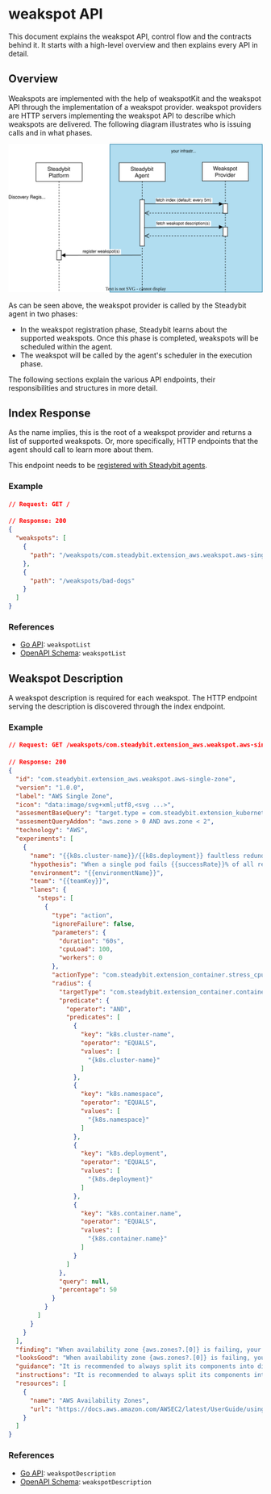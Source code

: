 # weakspot API

This document explains the weakspot API, control flow and the contracts behind it. It starts with a high-level overview and then explains every API in detail.

## Overview

Weakspots are implemented with the help of weakspotKit and the weakspot API through the implementation of a weakspot provider. weakspot providers are HTTP servers implementing the weakspot API to describe which weakspots are delivered. The following diagram illustrates who is issuing calls and in what phases.

![UML sequence diagram showing in what order the APIs are called](weakspot-flow.svg)

As can be seen above, the weakspot provider is called by the Steadybit agent in two phases:

- In the weakspot registration phase, Steadybit learns about the supported weakspots. Once this phase is completed, weakspots will be
  scheduled within the agent.
- The weakspot will be called by the agent's scheduler in the execution phase.

The following sections explain the various API endpoints, their responsibilities and structures in more detail.

## Index Response

As the name implies, this is the root of a weakspot provider and returns a list of supported weakspots. Or,
more specifically, HTTP endpoints that the agent should call to learn more about them.

This endpoint needs to be [registered with Steadybit agents](./weakspot-registration.md).

### Example

```json
// Request: GET /

// Response: 200
{
  "weakspots": [
    {
      "path": "/weakspots/com.steadybit.extension_aws.weakspot.aws-single-zone"
    },
    {
      "path": "/weakspots/bad-dogs"
    }
  ]
}
```

### References

- [Go API](https://github.com/steadybit/weakspot-kit/tree/main/go/weakspot_kit_api): `weakspotList`
- [OpenAPI Schema](https://github.com/steadybit/weakspot-kit/tree/main/openapi): `weakspotList`

## Weakspot Description

A weakspot description is required for each weakspot. The HTTP endpoint serving the description is discovered through the index endpoint.

### Example

```json
// Request: GET /weakspots/com.steadybit.extension_aws.weakspot.aws-single-zone

// Response: 200
{
  "id": "com.steadybit.extension_aws.weakspot.aws-single-zone",
  "version": "1.0.0",
  "label": "AWS Single Zone",
  "icon": "data:image/svg+xml;utf8,<svg ...>",
  "assesmentBaseQuery": "target.type = com.steadybit.extension_kubernetes.kubernetes-deployment",
  "assesmentQueryAddon": "aws.zone > 0 AND aws.zone < 2",
  "technology": "AWS",
  "experiments": [
    {
      "name": "{{k8s.cluster-name}}/{{k8s.deployment}} faultless redundancy during single pod failure",
      "hypothesis": "When a single pod fails {{successRate}}% of all requests to {{httpEndpoint}} are successful",
      "environment": "{{environmentName}}",
      "team": "{{teamKey}}",
      "lanes": {
        "steps": [
          {
            "type": "action",
            "ignoreFailure": false,
            "parameters": {
              "duration": "60s",
              "cpuLoad": 100,
              "workers": 0
            },
            "actionType": "com.steadybit.extension_container.stress_cpu",
            "radius": {
              "targetType": "com.steadybit.extension_container.container",
              "predicate": {
                "operator": "AND",
                "predicates": [
                  {
                    "key": "k8s.cluster-name",
                    "operator": "EQUALS",
                    "values": [
                      "{k8s.cluster-name}"
                    ]
                  },
                  {
                    "key": "k8s.namespace",
                    "operator": "EQUALS",
                    "values": [
                      "{k8s.namespace}"
                    ]
                  },
                  {
                    "key": "k8s.deployment",
                    "operator": "EQUALS",
                    "values": [
                      "{k8s.deployment}"
                    ]
                  },
                  {
                    "key": "k8s.container.name",
                    "operator": "EQUALS",
                    "values": [
                      "{k8s.container.name}"
                    ]
                  }
                ]
              },
              "query": null,
              "percentage": 50
            }
          }
        ]
      }
    }
  ],
  "finding": "When availability zone {aws.zones?.[0]} is failing, your service {k8s.pod.name} is not available.",
  "looksGood": "When availability zone {aws.zones?.[0]} is failing, your service {k8s.pod.name} is still available.",
  "guidance": "It is recommended to always split its components into different zones so that in case of a failure of one..",
  "instructions": "It is recommended to always split its components into different zones so that in case of a failure of one..",
  "resources": [
    {
      "name": "AWS Availability Zones",
      "url": "https://docs.aws.amazon.com/AWSEC2/latest/UserGuide/using-regions-availability-zones.html"
    }
  ]
}
```

### References

- [Go API](https://github.com/steadybit/weakspot-kit/tree/main/go/weakspot_kit_api): `weakspotDescription`
- [OpenAPI Schema](https://github.com/steadybit/weakspot-kit/tree/main/openapi): `weakspotDescription`

